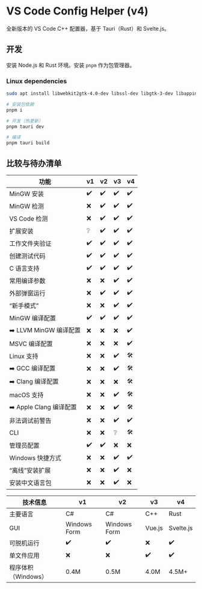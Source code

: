 # VS Code Config Helper (v4)

全新版本的 VS Code C++ 配置器，基于 Tauri（Rust）和 Svelte.js。

## 开发

安装 Node.js 和 Rust 环境。安装 `pnpm` 作为包管理器。

### Linux dependencies

```sh
sudo apt install libwebkit2gtk-4.0-dev libssl-dev libgtk-3-dev libappindicator3-dev librsvg2-dev
```

```sh
# 安装包依赖
pnpm i

# 开发（热更新）
pnpm tauri dev

# 编译
pnpm tauri build
```

## 比较与待办清单

| 功能                   | v1  | v2  | v3  | v4  |
| ---------------------- | --- | --- | --- | --- |
| MinGW 安装             | ✔️   | ✔️   | ✔️   | ✔️   |
| MinGW 检测             | ❌   | ✔️   | ✔️   | ✔️   |
| VS Code 检测           | ❌   | ✔️   | ✔️   | ✔️   |
| 扩展安装               | ❔   | ✔️   | ✔️   | ✔️   |
| 工作文件夹验证         | ✔️   | ✔️   | ✔️   | ✔️   |
| 创建测试代码           | ✔️   | ✔️   | ✔️   | ✔️   |
| C 语言支持             | ✔️   | ✔️   | ✔️   | ✔️   |
| 常用编译参数           | ❌   | ❌   | ✔️   | ✔️   |
| 外部弹窗运行           | ❌   | ✔️   | ✔️   | ✔️   |
| “新手模式”             | ❌   | ❌   | ✔️   | ✔️   |
| MinGW 编译配置         | ✔️   | ✔️   | ✔️   | ✔️   |
| ➡️ LLVM MinGW 编译配置  | ❌   | ❌   | ❌   | ✔️   |
| MSVC 编译配置          | ❌   | ❌   | ❌   | ✔️   |
| Linux 支持             | ❌   | ❌   | ✔️   | 🛠️   |
| ➡️ GCC 编译配置         | ❌   | ❌   | ✔️   | 🛠️   |
| ➡️ Clang 编译配置       | ❌   | ❌   | ❌   | 🛠️   |
| macOS 支持             | ❌   | ❌   | ✔️   | 🛠️   |
| ➡️ Apple Clang 编译配置 | ❌   | ❌   | ✔️   | 🛠️   |
| 非法调试前警告         | ❌   | ❌   | ✔️   | ✔️   |
| CLI                    | ❌   | ❌   | ❔   | 🛠️   |
| 管理员配置             | ✔️   | ✔️   | ❌   | ❌   |
| Windows 快捷方式       | ❌   | ❌   | ✔️   | ✔️   |
| “离线”安装扩展         | ❌   | ❌   | ✔️   | ❌   |
| 安装中文语言包         | ❌   | ❌   | ✔️   | ❌   |

| 技术信息             | v1           | v2           | v3     | v4        |
| -------------------- | ------------ | ------------ | ------ | --------- |
| 主要语言             | C#           | C#           | C++    | Rust      |
| GUI                  | Windows Form | Windows Form | Vue.js | Svelte.js |
| 可脱机运行           | ✔️            | ✔️            | ❌      | ✔️         |
| 单文件应用           | ❌            | ❌            | ✔️      | ✔️         |
| 程序体积 （Windows） | 0.4M         | 0.5M         | 4.0M   | 4.5M+     |
